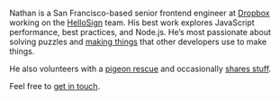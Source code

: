 Nathan is a San Francisco-based senior frontend engineer at [Dropbox](https://dropbox.com/about) working on the [HelloSign](https://hellosign.com) team. His best work explores JavaScript performance, best practices, and Node.js. He’s most passionate about solving puzzles and [making things](https://github.com/nathanbuchar) that other developers use to make things.

He also volunteers with a [pigeon rescue](http://pigeonrescue.org) and occasionally [shares stuff](/stuff).

Feel free to [get in touch](mailto:hello@nathanbuchar.com).

